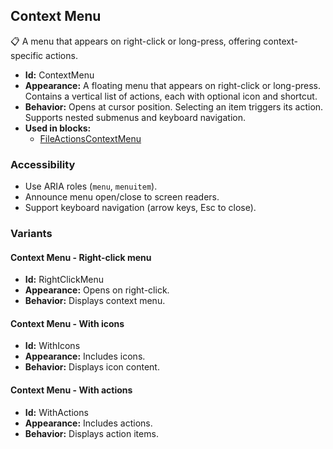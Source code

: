 ## Context Menu
📋 A menu that appears on right-click or long-press, offering context-specific actions.
- **Id:** ContextMenu
- **Appearance:** A floating menu that appears on right-click or long-press. Contains a vertical list of actions, each with optional icon and shortcut.
- **Behavior:** Opens at cursor position. Selecting an item triggers its action. Supports nested submenus and keyboard navigation.
- **Used in blocks:**
  - [FileActionsContextMenu](blocks.md#file-actions-context-menu)
### Accessibility
- Use ARIA roles (`menu`, `menuitem`).
- Announce menu open/close to screen readers.
- Support keyboard navigation (arrow keys, Esc to close).

### Variants
#### Context Menu - **Right-click menu**
- **Id:** RightClickMenu
- **Appearance:** Opens on right-click.
- **Behavior:** Displays context menu.
#### Context Menu - **With icons**
- **Id:** WithIcons
- **Appearance:** Includes icons.
- **Behavior:** Displays icon content.
#### Context Menu - **With actions**
- **Id:** WithActions
- **Appearance:** Includes actions.
- **Behavior:** Displays action items.
